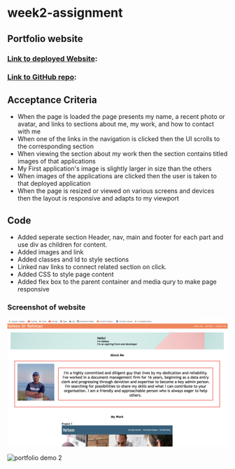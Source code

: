 # week2-assignment

## Portfolio website 

### [Link to deployed Website](https://hrehman12.github.io/week2-assignment/): 
### [Link to GitHub repo](https://github.com/hrehman12/Portfolio-Website/tree/main):

## Acceptance Criteria


* When the page is loaded the page presents my name, a recent photo or avatar, and links to sections about me, my work, and how to contact with me
* When one of the links in the navigation is clicked then the UI scrolls to the corresponding section
* When viewing the section about my work then the section contains titled images of that applications
* My First application's image is slightly larger in size than the others
* When images of the applications are clicked then the user is taken to that deployed application
* When the page is resized or viewed on various screens and devices then the layout is responsive and adapts to my viewport


## Code
* Added seperate section Header, nav, main and footer for each part and use div as children for content.
* Added images and link
* Added classes and Id to style sections
* Linked nav links to connect related section on click.
* Added CSS to style page content 
* Added flex box to the parent container and media qury to make page responsive

### Screenshot of website

![portfolio demo 1](./images/img1.png)

![portfolio demo 2](./images/img2.png)